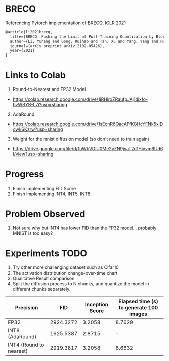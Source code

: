# BRECQ
Referencing Pytorch implementation of BRECQ, ICLR 2021

```latex
@article{li2021brecq,
  title={BRECQ: Pushing the Limit of Post-Training Quantization by Block Reconstruction},
  author={Li, Yuhang and Gong, Ruihao and Tan, Xu and Yang, Yang and Hu, Peng and Zhang, Qi and Yu, Fengwei and Wang, Wei and Gu, Shi},
  journal={arXiv preprint arXiv:2102.05426},
  year={2021}
}
```

# Links to Colab
1. Round-to-Nearest and FP32 Model
- https://colab.research.google.com/drive/1jRHirxZRaufpJAj1dixfo-bvWBYB-L7i?usp=sharing
2. AdaRound
- https://colab.research.google.com/drive/1sEcnR6QacAFfKGHcYFNk5xiDowkSKzrw?usp=sharing
3. Weight for the mnist diffusion model (so don't need to train again)
- https://drive.google.com/file/d/1uWbVDiU0Me2yZN9jvaT2d1Hivvm6Ud6I/view?usp=sharing

# Progress
1. Finish Implementing FID Score
2. Finish implementing INT4, INT5, INT8

# Problem Observed
1. Not sure why but INT4 has lower FID than the FP32 model... probably MNIST is too easy?

# Experiments TODO
1. Try other more challenging dataset such as Cifar10
2. The activation distribution change-over-time chart
5. Qualitative Result comparison
6. Split the diffusion process to N chunks, and quantize the model in different chunks separately.

| Precision | FID | Inception Score | Elapsed time (s) to generate 100 images |
| ---------- | --- | --------------- | -------------------------------|
| FP32 | 2924.3272 | 3.2058 | 8.7629 |
| INT8 (AdaRound) | 1625.5387 | 2.8715 | - |
| INT4 (Round to nearest) | 2919.3817 | 3.2058 | 6.6632 |


